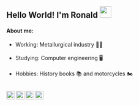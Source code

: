 ## Hello World! I'm Ronald <img src="https://raw.githubusercontent.com/iampavangandhi/iampavangandhi/master/gifs/Hi.gif" width="30px">
#### About me:<br> 
- Working: Metallurgical industry :man_shrugging:<br><br>
- Studying: Computer engineering :desktop_computer:<br><br>
- Hobbies: History books :books: and motorcycles :motorcycle:<br><br>
<a target="_blank" rel="noopener noreferrer" href="https://www.linkedin.com/in/ronald-barbosa-5478721a3/">
  <img align="left" alt="Ronald's Linkdein" width="22px" src="https://cdn.jsdelivr.net/npm/simple-icons@v3/icons/linkedin.svg" />
</a>
<a href="https://github.com/ronaldbarbosa" target="_blank" rel="noopener noreferrer" >
  <img align="left" alt="Ronald's Github" width="22px" src="https://cdn.jsdelivr.net/npm/simple-icons@v3/icons/github.svg" />
</a>
<a target="_blank" rel="noopener noreferrer" href="https://t.me/ronaldverissimo">
  <img align="left" alt="Ronald's Telegram" width="22px" src="https://cdn.jsdelivr.net/npm/simple-icons@v3/icons/telegram.svg" />
</a>
<a target="_blank" rel="noopener noreferrer" href="https://www.instagram.com/ronald_barbosa404/">
  <img align="left" alt="Ronald's Instagram" width="22px" src="https://cdn.jsdelivr.net/npm/simple-icons@v3/icons/instagram.svg" />
</a>





<!--
**ronaldbarbosa/ronaldbarbosa** is a ✨ _special_ ✨ repository because its `README.md` (this file) appears on your GitHub profile.

Here are some ideas to get you started:

- 🔭 I’m currently working on ...
- 🌱 I’m currently learning ...
- 👯 I’m looking to collaborate on ...
- 🤔 I’m looking for help with ...
- 💬 Ask me about ...
- 📫 How to reach me: ...
- 😄 Pronouns: ...
- ⚡ Fun fact: ...
-->
